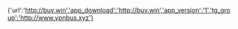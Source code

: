 {'url':'http://buv.win','app_download':'http://buv.win','app_version':'1','tg_group':'http://www.vpnbus.xyz'}
